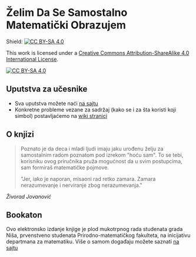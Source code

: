 # Želim Da Se Samostalno Matematički Obrazujem


Shield: [![CC BY-SA 4.0][cc-by-sa-shield]][cc-by-sa]

This work is licensed under a
[Creative Commons Attribution-ShareAlike 4.0 International License][cc-by-sa].

[![CC BY-SA 4.0][cc-by-sa-image]][cc-by-sa]

[cc-by-sa]: http://creativecommons.org/licenses/by-sa/4.0/
[cc-by-sa-image]: https://licensebuttons.net/l/by-sa/4.0/88x31.png
[cc-by-sa-shield]: https://img.shields.io/badge/License-CC%20BY--SA%204.0-lightgrey.svg

## Uputstva za učesnike

- Sva uputstva možete naći [na sajtu](https://bookaton.formula1.rs/uputstvo/)
- Konkretne probleme vezane za sadržaj (kako se i za šta koristi koji simbol)
postavljaćemo na [wiki stranici](https://github.com/dimchee/ZDSSMO/wiki)



## O knjizi

> Poznato je da deca i mladi ljudi imaju jaku urođenu želju za samostalnim radom poznatom pod
> izrekom "hoću sam". To se tebi, korisniku ovog priručnika pruža mogućnost da u svim postupcima,
> sam formiraš matematičke pojmove.
> 
> "Jer, iako je naporan, misaoni rad retko zamara. Zamara nerazumevanje i nerviranje zbog nerazumevanja."

*Živorad Jovanović*


## Bookaton

Ovo elektronsko izdanje knjige je plod mukotrpnog rada studenata grada Niša,
prvenstveno studenata Prirodno-matematičkog fakulteta,
na inicijativu departmana za matematiku.
Više o samom događaju možete saznati [na sajtu](https://www.pmf.ni.ac.rs/bookaton/index.html)

